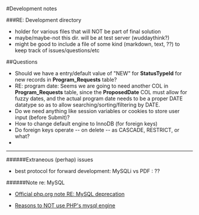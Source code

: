 #Development notes

###RE: Development directory
* holder for various files that will NOT be part of final solution
* maybe/maybe-not this dir. will be at test server (wuddaythink?)
* might be good to include a file of some kind (markdown, text, ??) to keep track of issues/questions/etc


##Questions
<!--* Do we need separate tables for STAFF and USERS? (And: an ADMIN, for those who could configure the database. E.g.: default values for things like who gets notifications; add facilitators (if we will have a table for 'em)).-->
* Should we have a entry/default value of "NEW" for **StatusTypeId** for new records in **Program_Requests** table?
* RE: program date: Seems we are going to need another COL in **Program_Requests** table, since the **ProposedDate** COL must allow for fuzzy dates, and the actual program date needs to be a proper DATE datatype so as to allow searching/sorting/filtering by DATE.
* Do we need anything like session variables or cookies to store user input (before Submit)?
* How to change default engine to InnoDB (for foreign keys)
* Do foreign keys operate -- on delete -- as CASCADE, RESTRICT, or what?
* 








-------------

######Extraneous (perhap) issues
* best protocol for forward development: MySQLi vs PDF : ??


######Note re: MySQL
* [Official php.org note RE: MySQL deprecation](http://news.php.net/php.internals/53799)

* [Reasons to NOT use PHP's mysql engine](http://stackoverflow.com/questions/13944956/the-mysql-extension-is-deprecated-and-will-be-removed-in-the-future-use-mysqli)
